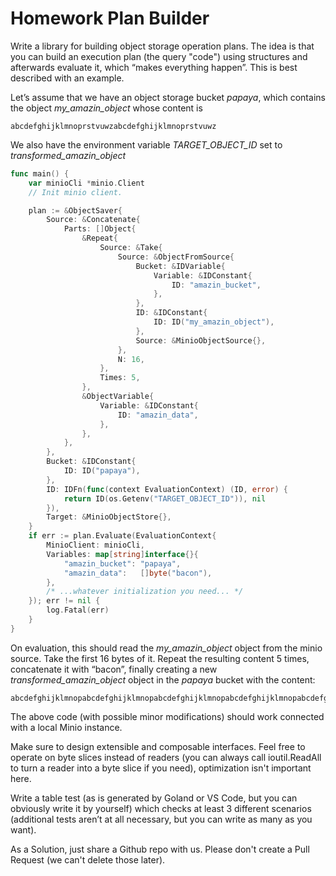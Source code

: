 # Homework Plan Builder

Write a library for building object storage operation plans. The idea is that you can build an execution plan (the query "code") using structures and afterwards evaluate it, which “makes everything happen”. This is best described with an example.

Let’s assume that we have an object storage bucket *papaya*, which contains the object *my_amazin_object* whose content is 
```
abcdefghijklmnoprstvuwzabcdefghijklmnoprstvuwz
```
We also have the environment variable *TARGET_OBJECT_ID* set to *transformed_amazin_object*
```go
func main() {
	var minioCli *minio.Client
	// Init minio client.

	plan := &ObjectSaver{
		Source: &Concatenate{
			Parts: []Object{
				&Repeat{
					Source: &Take{
						Source: &ObjectFromSource{
							Bucket: &IDVariable{
								Variable: &IDConstant{
									ID: "amazin_bucket",
								},
							},
							ID: &IDConstant{
								ID: ID("my_amazin_object"),
							},
							Source: &MinioObjectSource{},
						},
						N: 16,
					},
					Times: 5,
				},
				&ObjectVariable{
					Variable: &IDConstant{
						ID: "amazin_data",
					},
				},
			},
		},
		Bucket: &IDConstant{
			ID: ID("papaya"),
		},
		ID: IDFn(func(context EvaluationContext) (ID, error) {
			return ID(os.Getenv("TARGET_OBJECT_ID")), nil
		}),
		Target: &MinioObjectStore{},
	}
	if err := plan.Evaluate(EvaluationContext{
		MinioClient: minioCli,
		Variables: map[string]interface{}{
			"amazin_bucket": "papaya",
			"amazin_data":   []byte("bacon"),
		},
		/* ...whatever initialization you need... */
	}); err != nil {
		log.Fatal(err)
	}
}
```

On evaluation, this should read the *my_amazin_object* object from the minio source. Take the first 16 bytes of it. Repeat the resulting content 5 times, concatenate it with “bacon”, finally creating a new *transformed_amazin_object* object in the *papaya* bucket with the content:
```
abcdefghijklmnopabcdefghijklmnopabcdefghijklmnopabcdefghijklmnopabcdefghijklmnopbacon
```

The above code (with possible minor modifications) should work connected with a local Minio instance.

Make sure to design extensible and composable interfaces. Feel free to operate on byte slices instead of readers (you can always call ioutil.ReadAll to turn a reader into a byte slice if you need), optimization isn't important here.

Write a table test (as is generated by Goland or VS Code, but you can obviously write it by yourself) which checks at least 3 different scenarios (additional tests aren’t at all necessary, but you can write as many as you want).

As a Solution, just share a Github repo with us. Please don't create a Pull Request (we can't delete those later).
